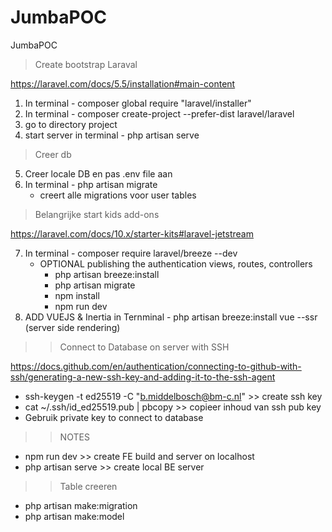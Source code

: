# JumbaPOC
 JumbaPOC

> Create bootstrap Laraval

https://laravel.com/docs/5.5/installation#main-content

1) In terminal - composer global require "laravel/installer"
2) In terminal - composer create-project --prefer-dist laravel/laravel <name project>
3) go to directory project
4) start server in terminal - php artisan serve

> Creer db

5) Creer locale DB en pas .env file aan
6) In terminal - php artisan migrate
    - creert alle migrations voor user tables


> Belangrijke start kids add-ons

https://laravel.com/docs/10.x/starter-kits#laravel-jetstream

7) In terminal - composer require laravel/breeze --dev
    - OPTIONAL publishing the authentication views, routes, controllers 
        - php artisan breeze:install
        - php artisan migrate
        - npm install
        - npm run dev
8) ADD VUEJS & Inertia in Ternminal - php artisan breeze:install vue --ssr (server side rendering)



>> Connect to Database on server with SSH

https://docs.github.com/en/authentication/connecting-to-github-with-ssh/generating-a-new-ssh-key-and-adding-it-to-the-ssh-agent

- ssh-keygen -t ed25519 -C "b.middelbosch@bm-c.nl"  >> create ssh key
- cat ~/.ssh/id_ed25519.pub | pbcopy >> copieer inhoud van ssh pub key
- Gebruik private key to connect to database


>> NOTES

- npm run dev        >> create FE build and server on localhost
- php artisan serve  >> create local BE server


>> Table creeren

- php artisan make:migration <naam tabel>
- php artisan make:model <naam tabel>